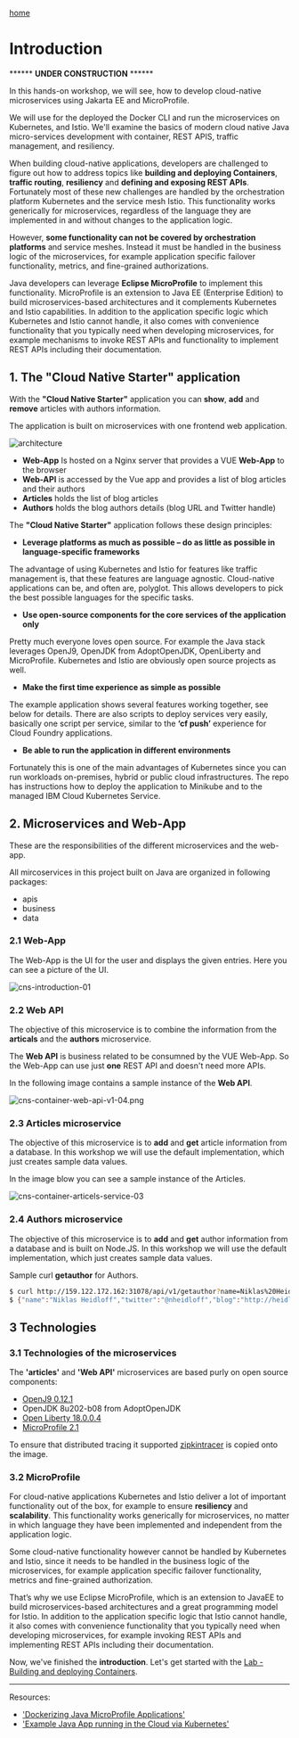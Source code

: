 [home](README.md)
# Introduction
****** **UNDER CONSTRUCTION** ******

In this hands-on workshop, we will see, how to develop cloud-native microservices using Jakarta EE and MicroProfile.

We will use for the deployed the Docker CLI and run the microservices on Kubernetes, and Istio.
We'll examine the basics of modern cloud native Java micro-services development with container, REST APIS, traffic management, and resiliency.

When building cloud-native applications, developers are challenged to figure out how to address topics like **building and deploying Containers**, **traffic routing**, **resiliency** and **defining and exposing REST APIs**. Fortunately most of these new challenges are handled by the orchestration platform Kubernetes and the service mesh Istio. This functionality works generically for microservices, regardless of the language they are implemented in and without changes to the application logic.

However, **some functionality can not be covered by orchestration platforms** and service meshes. Instead it must be handled in the business logic of the microservices, for example application specific failover functionality, metrics, and fine-grained authorizations.

Java developers can leverage **Eclipse MicroProfile** to implement this functionality. MicroProfile is an extension to Java EE (Enterprise Edition) to build microservices-based architectures and it complements Kubernetes and Istio capabilities. In addition to the application specific logic which Kubernetes and Istio cannot handle, it also comes with convenience functionality that you typically need when developing microservices, for example mechanisms to invoke REST APIs and functionality to implement REST APIs including their documentation.

## 1. The "Cloud Native Starter" application

With the **"Cloud Native Starter"** application you can **show**, **add** and **remove** articles with authors information.

The application is built on microservices with one frontend web application.

![architecture](images/architecture.png)

* **Web-App** Is hosted on a Nginx server that provides a VUE **Web-App** to the browser
* **Web-API** is accessed by the Vue app and provides a list of blog articles and their authors
* **Articles** holds the list of blog articles
* **Authors** holds the blog authors details (blog URL and Twitter handle)

The **"Cloud Native Starter"** application follows these design principles:

* **Leverage platforms as much as possible – do as little as possible in language-specific frameworks**

The advantage of using Kubernetes and Istio for features like traffic management is, that these features are language agnostic. Cloud-native applications can be, and often are, polyglot. This allows developers to pick the best possible languages for the specific tasks.

* **Use open-source components for the core services of the application only**

Pretty much everyone loves open source. For example the Java stack leverages OpenJ9, OpenJDK from AdoptOpenJDK, OpenLiberty and MicroProfile. Kubernetes and Istio are obviously open source projects as well.

* **Make the first time experience as simple as possible**

The example application shows several features working together, see below for details. There are also scripts to deploy services very easily, basically one script per service, similar to the **‘cf push’** experience for Cloud Foundry applications.

* **Be able to run the application in different environments**

Fortunately this is one of the main advantages of Kubernetes since you can run workloads on-premises, hybrid or public cloud infrastructures. The repo has instructions how to deploy the application to Minikube and to the managed IBM Cloud Kubernetes Service.

## 2. **Microservices and Web-App**

These are the responsibilities of the different microservices and the web-app.

All mircoservices in this project built on Java are organized in following packages:

* apis
* business
* data

### 2.1 **Web-App**

The Web-App is the UI for the user and displays the given entries.
Here you can see a picture of the UI.

![cns-introduction-01](images/cns-introduction-01.png)

### 2.2 ****Web API****

The objective of this microservice is to combine the information from the **articals** and the **authors** microservice. 

The **Web API** is business related to be consumned by the VUE Web-App. So the Web-App can use just **one** REST API and doesn't need more APIs.

In the following image contains a sample instance of the **Web API**.

![cns-container-web-api-v1-04.png](images/cns-container-web-api-v1-04.png)


### 2.3 **Articles microservice**

The objective of this microservice is to **add** and **get** article information from a database. 
In this workshop we will use the default implementation, which just creates sample data values.

In the image blow you can see a sample instance of the Articles.

![cns-container-articels-service-03](images/cns-container-articels-service-03.png)

### 2.4 **Authors microservice**

The objective of this microservice is to **add** and **get** author information from a database and is built on Node.JS.
In this workshop we will use the default implementation, which just creates sample data values.

Sample curl **getauthor** for Authors.

```sh
$ curl http://159.122.172.162:31078/api/v1/getauthor?name=Niklas%20Heidloff
$ {"name":"Niklas Heidloff","twitter":"@nheidloff","blog":"http://heidloff.net"}
```

## 3 Technologies

### 3.1 Technologies of the microservices

The **'articles'** and **'**Web API**'** microservices are based purly on open source components:

* [OpenJ9 0.12.1](https://projects.eclipse.org/projects/technology.openj9/releases/0.12.1/review)
* OpenJDK 8u202-b08 from AdoptOpenJDK
* [Open Liberty 18.0.0.4](https://openliberty.io/downloads/)
* [MicroProfile 2.1](https://projects.eclipse.org/projects/technology.microprofile/releases/microprofile-2.1)

To ensure that distributed tracing it supported [zipkintracer](https://github.com/openzipkin/zipkin-ruby) is copied onto the image.

### 3.2 MicroProfile

For cloud-native applications Kubernetes and Istio deliver a lot of important functionality out of the box, for example to ensure **resiliency** and **scalability**. This functionality works generically for microservices, no matter in which language they have been implemented and independent from the application logic.

Some cloud-native functionality however cannot be handled by Kubernetes and Istio, since it needs to be handled in the business logic of the microservices, for example application specific failover functionality, metrics and fine-grained authorization.

That’s why we use Eclipse MicroProfile, which is an extension to JavaEE to build microservices-based architectures and a great programming model for Istio. In addition to the application specific logic that Istio cannot handle, it also comes with convenience functionality that you typically need when developing microservices, for example invoking REST APIs and implementing REST APIs including their documentation.

Now, we've finished the **introduction**.
Let's get started with the [Lab - Building and deploying Containers](02-container.md).


---

Resources:

* ['Dockerizing Java MicroProfile Applications'](http://heidloff.net/article/dockerizing-container-java-microprofile)
* ['Example Java App running in the Cloud via Kubernetes'](http://heidloff.net/article/example-java-app-cloud-kubernetes)





